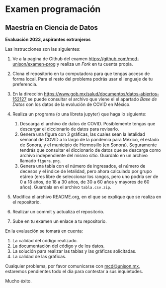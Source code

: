 # Examen programación

## Maestría en Ciencia de Datos

**Evaluación 2023, aspirantes extranjeros**

Las instrucciones son las siguientes:

1. Ve a la pagina de Github del examen https://github.com/mcd-unison/examen-prog y realiza un *Fork* en tu cuenta propia.
2. Clona el repositorio en tu computadora para que tengas acceso de forma local. Para el resto del problema podrás usar el lenguaje de tu preferencia.
3. En la dirección https://www.gob.mx/salud/documentos/datos-abiertos-152127 se puede consultar el archivo que viene el el apartado *Base de Datos* con los datos de la evolución de COVID en México. 
4. Realiza un programa (o una libreta jupyter) que haga lo siguiente:

    1. Descarga el archivo de datos de COVID. Posiblemente tengas que descargar el diccionario de datos para revisarlo.
    2. Genera una figura con 3 gráficas, las cuales sean la letalidad semanal de COVID a lo largo de la pandemia para México, el estado de Sonora, y el municipio de Hermosillo (en Sonora). Seguramente tendrás que consultar el diccionario de datos que se descarga como archivo independiente del mismo sitio. Guardalo en un archivo llamado `figura.png`.
    3. Genera una tabla con el número de ingresados, el número de decesos y el indice de letalidad, pero ahora calculado por grupo etáreo (eres libre de seleccionar los rangos, pero uno podría ser de 0 a 18 años, de 18 a 30 años, de 30 a 60 años y mayores de 60 años). Guardala en el archivo `tabla.csv.zip`.
5. Modifica el archivo README.org, en el que se explique que se realiza en el repositorio.
6. Realizar un commit y actualiza el repositorio.
7. Sube en tu examen un enlace a tu repositorio.


En la evaluación se tomará en cuenta:

1. La calidad del código realizado.
2. La documentación del código y de los datos.
3. La solución para realizar las tablas y las gráficas solicitadas.
4. La calidad de las gráficas.


Cualquier problema, por favor comunicarse con mcd@unison.mx, estaremos pendientes todo el día para contestar a sus inquietudes.

Mucho éxito.

